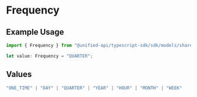 # Frequency

## Example Usage

```typescript
import { Frequency } from "@unified-api/typescript-sdk/sdk/models/shared";

let value: Frequency = "QUARTER";
```

## Values

```typescript
"ONE_TIME" | "DAY" | "QUARTER" | "YEAR" | "HOUR" | "MONTH" | "WEEK"
```